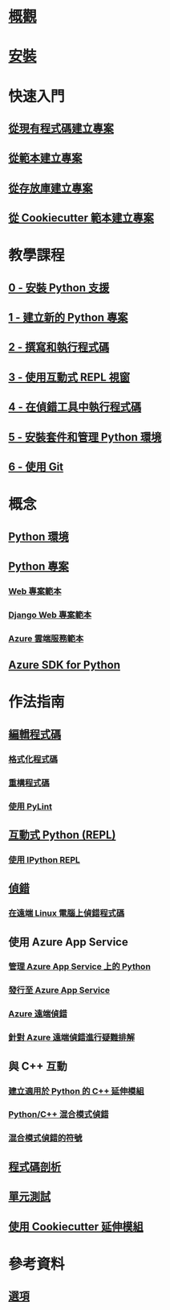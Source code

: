 # [概觀](overview-of-python-tools-for-visual-studio.md)
# [安裝](installing-python-support-in-visual-studio.md)
# 快速入門
## [從現有程式碼建立專案](quickstart-01-project-from-existing.md)
## [從範本建立專案](quickstart-02-python-in-visual-studio-project-from-template.md)
## [從存放庫建立專案](quickstart-03-python-in-visual-studio-project-from-repository.md)
## [從 Cookiecutter 範本建立專案](quickstart-04-python-in-visual-studio-project-from-cookiecutter.md)
# 教學課程
## [0 - 安裝 Python 支援](tutorial-working-with-python-in-visual-studio-step-00-installation.md)
## [1 - 建立新的 Python 專案](tutorial-working-with-python-in-visual-studio-step-01-create-project.md)
## [2 - 撰寫和執行程式碼](tutorial-working-with-python-in-visual-studio-step-02-writing-code.md)
## [3 - 使用互動式 REPL 視窗](tutorial-working-with-python-in-visual-studio-step-03-interactive-repl.md)
## [4 - 在偵錯工具中執行程式碼](tutorial-working-with-python-in-visual-studio-step-04-debugging.md)
## [5 - 安裝套件和管理 Python 環境](tutorial-working-with-python-in-visual-studio-step-05-installing-packages.md)
## [6 - 使用 Git](tutorial-working-with-python-in-visual-studio-step-06-working-with-git.md)
# 概念
## [Python 環境](managing-python-environments-in-visual-studio.md)
## [Python 專案](managing-python-projects-in-visual-studio.md)
### [Web 專案範本](python-web-application-project-templates.md)
### [Django Web 專案範本](python-django-web-application-project-template.md)
### [Azure 雲端服務範本](python-azure-cloud-service-project-template.md)
## [Azure SDK for Python](azure-sdk-for-python.md)
# 作法指南
## [編輯程式碼](editing-python-code-in-visual-studio.md)
### [格式化程式碼](formatting-python-code.md)
### [重構程式碼](refactoring-python-code.md)
### [使用 PyLint](linting-python-code.md)
## [互動式 Python (REPL)](python-interactive-repl-in-visual-studio.md)
### [使用 IPython REPL](interactive-repl-ipython.md)
## [偵錯](debugging-python-in-visual-studio.md)
### [在遠端 Linux 電腦上偵錯程式碼](debugging-python-code-on-remote-linux-machines.md)
## 使用 Azure App Service
### [管理 Azure App Service 上的 Python](managing-python-on-azure-app-service.md)
### [發行至 Azure App Service](publishing-python-web-applications-to-azure-from-visual-studio.md)
### [Azure 遠端偵錯](debugging-remote-python-code-on-azure.md)
### [針對 Azure 遠端偵錯進行疑難排解](debugging-remote-python-code-on-azure-troubleshooting.md)
## 與 C++ 互動
### [建立適用於 Python 的 C++ 延伸模組](working-with-c-cpp-python-in-visual-studio.md)
### [Python/C++ 混合模式偵錯](debugging-mixed-mode-c-cpp-python-in-visual-studio.md)
### [混合模式偵錯的符號](debugging-symbols-for-mixed-mode-c-cpp-python.md)
## [程式碼剖析](profiling-python-code-in-visual-studio.md)
## [單元測試](unit-testing-python-in-visual-studio.md)
## [使用 Cookiecutter 延伸模組](using-python-cookiecutter-templates.md)
# 參考資料
## [選項](python-support-options-and-settings-in-visual-studio.md)
